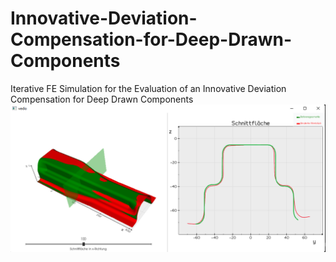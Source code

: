 # Innovative-Deviation-Compensation-for-Deep-Drawn-Components
Iterative FE Simulation for the Evaluation of an Innovative Deviation Compensation for Deep Drawn Components 
![Section](section.png "Optional title")
